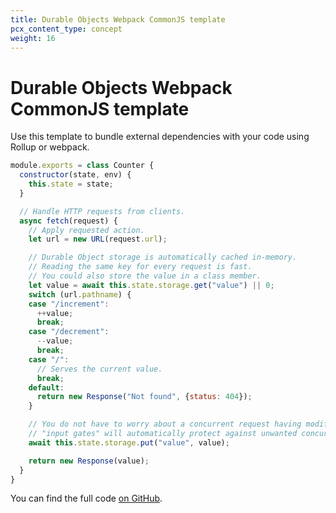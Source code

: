 ```yaml
---
title: Durable Objects Webpack CommonJS template
pcx_content_type: concept
weight: 16
---
```


# Durable Objects Webpack CommonJS template

Use this template to bundle external dependencies with your code using Rollup or webpack. 

```js
module.exports = class Counter {
  constructor(state, env) {
    this.state = state;
  }

  // Handle HTTP requests from clients.
  async fetch(request) {
    // Apply requested action.
    let url = new URL(request.url);

    // Durable Object storage is automatically cached in-memory.
    // Reading the same key for every request is fast. 
    // You could also store the value in a class member.
    let value = await this.state.storage.get("value") || 0;
    switch (url.pathname) {
    case "/increment":
      ++value;
      break;
    case "/decrement":
      --value;
      break;
    case "/":
      // Serves the current value.
      break;
    default:
      return new Response("Not found", {status: 404});
    }

    // You do not have to worry about a concurrent request having modified the value in storage.
    // "input gates" will automatically protect against unwanted concurrency. 
    await this.state.storage.put("value", value);

    return new Response(value);
  }
}
```

You can find the full code [on GitHub](https://github.com/cloudflare/durable-objects-webpack-commonjs). 